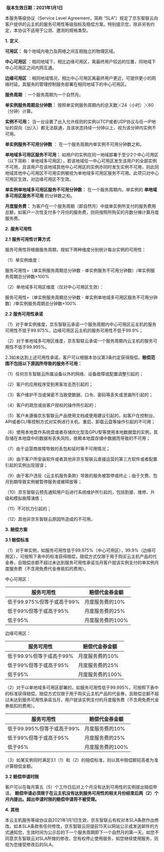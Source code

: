 ​                                                                                                              **版本生效日期：2021年1月1日**

 

本服务等级协议（Service Level Agreement，简称 “SLA”）规定了京东智联云向客户提供的云主机的服务可用性等级指标及赔偿方案。特别提示您，除非另有约定，本协议不适用于公测、邀测的规格类型。

 

**1.** **定义**

**可用区：** 每个地域内电力及网络之间互相独立的物理区域。

**中心可用区** ：相同地域下，相比边缘可用区，离最终用户较远的位置，同地域下中心可用区之间内网互通。

**边缘可用区** ：相同地域情况，相比中心可用区离最终用户更近，可提供更小的网络时延，其服务的管理控制服务部署在相同地域下的中心可用区。

**服务周期** ：一个服务周期为一个自然月。

**单实例服务周期总分钟数：** 按照单实例服务周期内的总天数╳24（小时）╳60（分钟）计算。

**实例不可用：** 当一台设置了出入允许规则的实例以TCP或者UDP协议与任一IP地址的双向（出/入）都无法联通，且该状态持续一分钟以上，视为该分钟内实例不可用。

**单实例服务不可用分钟数** ： 在一个服务周期内单实例不可用分钟数之和。

**单地域多可用区服务不可用：** 如用户的实例在同一地域部署于至少2个中心可用区（以下简称：单地域多可用区），若该地域任一中心可用区发生该用户的全部实例不可用，且该用户在该地域其他中心可用区的实例亦同时发生实例不可用，则此同地域其他中心可用区不可用实例被视为单地域多可用区服务不可用。此项只对中心可用区生效，对边缘可用区不生效。

**单实例单地域多可用区服务不可用分钟数：** 在一个服务周期内，单实例的 **单地域多可用区服务不可用** 的分钟数之和。

**月度服务费：** 为客户在一个服务周期（即自然月）中就单实例所支付的服务费用总额，如客户一次性支付多个月份的服务费，则将按照所购买的月数分摊计算月度服务费。

**2.** **服务可用性**

**2.1** **服务可用性计算方式**

服务可用性将根据服务周期，按如下两种维度分别统计每台实例的可用性：

 （1）单实例维度：

 服务可用性=（单实例服务周期总分钟数 - 单实例服务不可用分钟数）/单实例服务周期总分钟数×100%

（2）单地域多可用区维度（仅对中心可用区生效）：

服务可用性=（单实例服务周期总分钟数 - 单实例单地域多可用区服务不可用分钟数）/单实例服务周期总分钟数×100%

**2.2** **服务可用性承诺**

（1）对于单实例维度，京东智联云承诺一个服务周期内中心可用区云主机的服务可用性不低于99.975%，边缘可用区云主机的服务可用性不低于99.9%；

（2）对于单地域多可用区维度，京东智联云承诺一个服务周期内云主机的服务可用性不低于99.995%。

 2.3如未达到上述可用性承诺，客户可以根据本协议第3条约定获得赔偿。**赔偿范围不包括以下原因所导致的服务不可用：**

（1）任何京东智联云所属设备以外的网络、设备故障或配置调整引起的；

（2）客户的应用程序受到黑客攻击而引起的；

（3）客户维护不当或保密不当致使数据、口令、密码等丢失或泄漏所引起的；

（4）客户的疏忽或由客户授权的操作所引起的；

（5）客户未遵循京东智联云产品使用文档或使用建议引起的，如客户在控制台、API或者CLI等控制方式对实例进行关机、重启、卸载云盘等操作引起的不可用；

（6）使用本地盘作系统盘或者存储优化型及GPU型等使用本地数据盘的实例，其存储在本地盘中的数据有丢失风险，依赖本地盘存储中数据而导致的不可用；

（7）由于运营商故障导致的丢包和延时等不可用情况；

（8）由于客户所安装软件或者其他非京东智联云直接运营的第三方软件或者配置引起的实例出现错误；

（9）由于客户违反《云主机服务条款》导致的服务被暂停或终止；由于欠费、包月到期导致实例被暂停服务或被释放等；

（10）京东智联云预先通知用户后进行系统维护所引起的，包括割接、维修、升级和模拟故障演练；

（11）不可抗力引起的；

（12）其他非京东智联云原因所造成的不可用。

 

**3.** **赔偿方案**

**3.1 赔偿标准** 

（1）对于单实例，如服务可用性低于99.975%（中心可用区），99.9%（边缘可用区），可按照下表中的标准获得赔偿，赔偿方式仅限于用于购买云主机产品的代金券，且赔偿总额不超过未达到服务可用性承诺当月客户就该实例支付的单实例月度服务费（不含用免费代金券抵扣的费用）。

中心可用区：

| **服务可用性**             | **赔偿代金券金额** |
| -------------------------- | ------------------ |
| 低于99.975%但等于或高于99% | 月度服务费的10%    |
| 低于99%但等于或高于95%     | 月度服务费的25%    |
| 低于95%                    | 月度服务费的100%   |

边缘可用区：

| **服务可用性**           | **赔偿代金券金额** |
| ------------------------ | ------------------ |
| 低于99.9%但等于或高于99% | 月度服务费的10%    |
| 低于99%但等于或高于95%   | 月度服务费的25%    |
| 低于95%                  | 月度服务费的100%   |

 （2）对于以单地域多可用区部署的，如服务可用性低于99.995%，可按照下表中的标准获得赔偿，赔偿方式仅限于用于购买云主机产品的代金券，且赔偿总额不超过未达到服务可用性承诺当月，用户就该实例支付的月度服务费（不含用免费代金券抵扣的费用）。

| **服务可用性**             | **赔偿代金券金额** |
| -------------------------- | ------------------ |
| 低于99.995%但等于或高于99% | 月度服务费的10%    |
| 低于99%但等于或高于95%     | 月度服务费的25%    |
| 低于95%                    | 月度服务费的100%   |

 （3）如某实例同时满足3.1（1）和（2）的赔偿标准，则以其中赔偿额较高者为准计算赔偿金额。

 **3.2** **赔偿申请时限**

客户可以在每月第五（5）个工作日后对上个月没有达到可用性的实例提出赔偿申请。 **赔偿申请必须限于在云主机没有达到服务可用性的相关月份结束后两（2）个月内提出。超出申请时限的赔偿申请将不被受理。**

 

**4.** **其他**

本云主机服务等级协议自2021年1月1日生效，京东智联云有权对本SLA条款作出修改。如本SLA条款有任何修改，京东智联云将提前15天以网站公示或发送邮件的方式通知您，生效时间为公示后的下一个服务周期即下一个自然月的第一天。如您不同意京东智联云对SLA所做的修改，您有权停止使用服务，如您继续使用服务，则视为您接受修改后的SLA。


 

 
